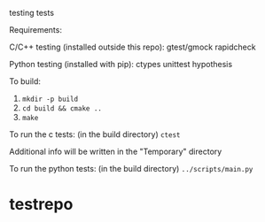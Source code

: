 testing tests


Requirements:

C/C++ testing (installed outside this repo):
gtest/gmock
rapidcheck

Python testing (installed with pip):
ctypes
unittest
hypothesis

To build:
1. ```mkdir -p build```
2. ```cd build && cmake ..```
3. ```make```

To run the c tests:
(in the build directory)
```ctest```

Additional info will be written in the "Temporary" directory

To run the python tests:
(in the build directory)
```../scripts/main.py```
# testrepo
